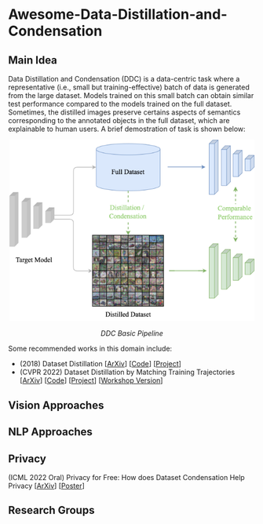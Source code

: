 # Awesome-Data-Distillation-and-Condensation

## Main Idea
Data Distillation and Condensation (DDC) is a data-centric task where a representative (i.e., small but training-effective) batch of data is generated from the large dataset. Models trained on this small batch can obtain similar test performance compared to the models trained on the full dataset. Sometimes, the distilled images preserve certains aspects of semantics corresponding to the annotated objects in the full dataset, which are explainable to human users. A brief demostration of task is shown below:

<p align="center">
<img src="https://github.com/peterljq/Awesome-Data-Distillation-and-Condensation/blob/main/image/distillation_demo.png" width="500"/>
</p>
<p align="center"><em>DDC Basic Pipeline</em></p>

Some recommended works in this domain include:

- (2018) Dataset Distillation [[ArXiv](https://arxiv.org/abs/1811.10959)] [[Code](https://github.com/SsnL/dataset-distillation)] [[Project](https://ssnl.github.io/dataset_distillation/)]
- (CVPR 2022) Dataset Distillation by Matching Training Trajectories [[ArXiv](https://arxiv.org/abs/2203.11932)] [[Code](https://github.com/GeorgeCazenavette/mtt-distillation)] [[Project](https://georgecazenavette.github.io/mtt-distillation/)] [[Workshop Version](https://openaccess.thecvf.com/content/CVPR2022W/CVFAD/html/Cazenavette_Wearable_ImageNet_Synthesizing_Tileable_Textures_via_Dataset_Distillation_CVPRW_2022_paper.html)]


## Vision Approaches

## NLP Approaches

## Privacy
(ICML 2022 Oral) Privacy for Free: How does Dataset Condensation Help Privacy [[ArXiv](https://arxiv.org/abs/2206.00240)] [[Poster](https://icml.cc/virtual/2022/poster/18235)]

## Research Groups

